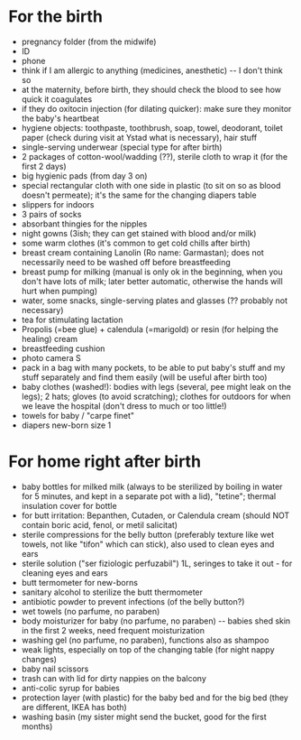 # For the birth

- pregnancy folder (from the midwife)
- ID
- phone
- think if I am allergic to anything (medicines, anesthetic) -- I don't think so
- at the maternity, before birth, they should check the blood to see how quick it coagulates
- if they do oxitocin injection (for dilating quicker): make sure they monitor the baby's heartbeat
- hygiene objects: toothpaste, toothbrush, soap, towel, deodorant, toilet paper (check during visit at Ystad what is necessary), hair stuff
- single-serving underwear (special type for after birth)
- 2 packages of cotton-wool/wadding (??), sterile cloth to wrap it (for the first 2 days) 
- big hygienic pads (from day 3 on)
- special rectangular cloth with one side in plastic (to sit on so as blood doesn't permeate); it's the same for the changing diapers table
- slippers for indoors
- 3 pairs of socks
- absorbant thingies for the nipples
- night gowns (3ish; they can get stained with blood and/or milk)
- some warm clothes (it's common to get cold chills after birth)
- breast cream containing Lanolin (Ro name: Garmastan); does not necessarily need to be washed off before breastfeeding
- breast pump for milking (manual is only ok in the beginning, when you don't have lots of milk; later better automatic, otherwise the hands will hurt when pumping)
- water, some snacks, single-serving plates and glasses (?? probably not necessary)
- tea for stimulating lactation
- Propolis (=bee glue) + calendula (=marigold) or resin (for helping the healing) cream
- breastfeeding cushion
- photo camera S
- pack in a bag with many pockets, to be able to put baby's stuff and my stuff separately and find them easily (will be useful after birth too)
- baby clothes (washed!): bodies with legs (several, pee might leak on the legs); 2 hats; gloves (to avoid scratching); clothes for outdoors for when we leave the hospital (don't dress to much or too little!)
- towels for baby / "carpe finet"
- diapers new-born size 1



# For home right after birth 
- baby bottles for milked milk (always to be sterilized by boiling in water for 5 minutes, and kept in a separate pot with a lid), "tetine"; thermal insulation cover for bottle
- for butt irritation: Bepanthen, Cutaden, or Calendula cream (should NOT contain boric acid, fenol, or metil salicitat)
- sterile compressions for the belly button (preferably texture like wet towels, not like "tifon" which can stick), also used to clean eyes and ears
- sterile solution ("ser fiziologic perfuzabil") 1L, seringes to take it out - for cleaning eyes and ears
- butt termometer for new-borns
- sanitary alcohol to sterilize the butt thermometer
- antibiotic powder to prevent infections (of the belly button?)
- wet towels (no parfume, no paraben)
- body moisturizer for baby (no parfume, no paraben) -- babies shed skin in the first 2 weeks, need frequent moisturization
- washing gel (no parfume, no paraben), functions also as shampoo
- weak lights, especially on top of the changing table (for night nappy changes)
- baby nail scissors
- trash can with lid for dirty nappies on the balcony
- anti-colic syrup for babies
- protection layer (with plastic) for the baby bed and for the big bed (they are different, IKEA has both)
- washing basin (my sister might send the bucket, good for the first months)

